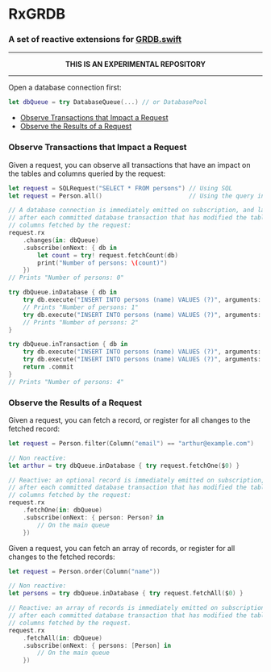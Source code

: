 RxGRDB
======

### A set of reactive extensions for [GRDB.swift](http://github.com/groue/GRDB.swift)

----

<p align="center">
<strong>THIS IS AN EXPERIMENTAL REPOSITORY</strong>
</p>

----

Open a database connection first:

```swift
let dbQueue = try DatabaseQueue(...) // or DatabasePool
```

- [Observe Transactions that Impact a Request](#observe-transactions-that-impact-a-request)
- [Observe the Results of a Request](#observe-the-results-of-a-request)


### Observe Transactions that Impact a Request

Given a request, you can observe all transactions that have an impact on the tables and columns queried by the request:

```swift
let request = SQLRequest("SELECT * FROM persons") // Using SQL
let request = Person.all()                        // Using the query interface

// A database connection is immediately emitted on subscription, and later
// after each committed database transaction that has modified the tables and
// columns fetched by the request:
request.rx
    .changes(in: dbQueue)
    .subscribe(onNext: { db in
        let count = try! request.fetchCount(db)
        print("Number of persons: \(count)")
    })
// Prints "Number of persons: 0"

try dbQueue.inDatabase { db in
    try db.execute("INSERT INTO persons (name) VALUES (?)", arguments: ["Arthur"])
    // Prints "Number of persons: 1"
    try db.execute("INSERT INTO persons (name) VALUES (?)", arguments: ["Barbara"])
    // Prints "Number of persons: 2"
}

try dbQueue.inTransaction { db in
    try db.execute("INSERT INTO persons (name) VALUES (?)", arguments: ["Craig"])
    try db.execute("INSERT INTO persons (name) VALUES (?)", arguments: ["David"])
    return .commit
}
// Prints "Number of persons: 4"
```


### Observe the Results of a Request

Given a request, you can fetch a record, or register for all changes to the fetched record:

```swift
let request = Person.filter(Column("email") == "arthur@example.com")

// Non reactive:
let arthur = try dbQueue.inDatabase { try request.fetchOne($0) }

// Reactive: an optional record is immediately emitted on subscription, and
// after each committed database transaction that has modified the tables and
// columns fetched by the request:
request.rx
    .fetchOne(in: dbQueue)
    .subscribe(onNext: { person: Person? in
        // On the main queue
    })
```

Given a request, you can fetch an array of records, or register for all changes to the fetched records:

```swift
let request = Person.order(Column("name"))

// Non reactive:
let persons = try dbQueue.inDatabase { try request.fetchAll($0) }

// Reactive: an array of records is immediately emitted on subscription, and
// after each committed database transaction that has modified the tables and
// columns fetched by the request.
request.rx
    .fetchAll(in: dbQueue)
    .subscribe(onNext: { persons: [Person] in
        // On the main queue
    })
```

